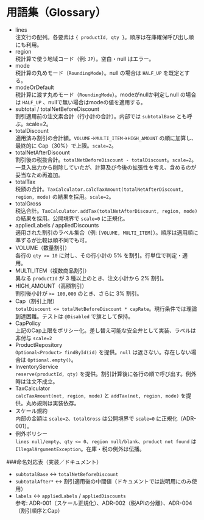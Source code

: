 # 用語集（Glossary）

- lines<br>
	注文行の配列。各要素は `{ productId, qty }`。順序は在庫確保呼び出し順にも利用。
- region<br>
	税計算で使う地域コード（例: `JP`）。空白・null はエラー。
- mode<br>
	税計算の丸めモード（`RoundingMode`）。null の場合は `HALF_UP` を既定とする。
- modeOrDefault<br>
	税計算に渡す丸めモード（`RoundingMode`）。modeがnullか判定しnull の場合は `HALF_UP` 、nullで無い場合はmodeの値を適用する。
- subtotal / totalNetBeforeDiscount<br>
	割引適用前の注文素合計（行小計の合計）。内部では `subtotalBase` とも呼ぶ。scale=2。
- totalDiscount<br>
	適用済み割引の合計額。`VOLUME`→`MULTI_ITEM`→`HIGH_AMOUNT` の順に加算し、最終的に Cap（30%）で上限。`scale=2`。
- totalNetAfterDiscount<br>
	割引後の税抜合計。`totalNetBeforeDiscount - totalDiscount`。`scale=2`。<br>
	一旦入出力から削除していたが、計算及び今後の拡張性を考え、含めるのが妥当なため再追加。
- totalTax<br>
	税額の合計。`TaxCalculator.calcTaxAmount(totalNetAfterDiscount, region, mode)` の結果を採用。`scale=2`。
- totalGross<br>
	税込合計。`TaxCalculator.addTax(totalNetAfterDiscount, region, mode)` の結果を採用。公開境界で `scale=0` に正規化。
- appliedLabels / appliedDiscounts<br>
	適用された割引のラベル集合（例: `[VOLUME, MULTI_ITEM]`）。順序は適用順に準ずるが比較は順不同でも可。
- VOLUME（数量割引）<br>
	各行の `qty >= 10` に対し、その行小計の 5% を割引。行単位で判定・適用。
- MULTI_ITEM（複数商品割引）<br>
	異なる `productId` が 3 種以上のとき、注文小計から 2% 割引。
- HIGH_AMOUNT（高額割引）<br>
	割引後小計が `>= 100,000` のとき、さらに 3% 割引。
- Cap（割引上限）<br>
	`totalDiscount <= totalNetBeforeDiscount * capRate`。現行条件では理論到達困難。テストは `@Disabled` で旗として保持。
- CapPolicy<br>
	上記のCap上限をポリシー化。差し替え可能な安全弁として実装、ラベルは非付与 `scale=2`
- ProductRepository<br>
	`Optional<Product> findById(id)` を提供。`null` は返さない。存在しない場合は `Optional.empty()`。
- InventoryService<br>
	`reserve(productId, qty)` を提供。割引計算後に各行の順で呼び出す。例外時は注文不成立。
- TaxCalculator<br>
	`calcTaxAmount(net, region, mode)` と `addTax(net, region, mode)` を提供。丸め規則は実装依存。
- スケール規約<br>
	内部の金額は `scale=2`、`totalGross` は公開境界で `scale=0` に正規化（ADR-001）。
- 例外ポリシー<br>
	`lines null/empty`、`qty <= 0`、`region null/blank`、`product not found` は `IllegalArgumentException`。在庫・税の例外は伝播。

###命名対応表（実装／ドキュメント）
- `subtotalBase` ↔ `totalNetBeforeDiscount`
- `subtotalAfter*` ↔ 割引適用後の中間値（ドキュメントでは説明用にのみ使用）
- `labels` ↔ `appliedLabels` / `appliedDiscounts`<br>
	参考: ADR-001（スケール正規化）、ADR-002（税APIの分離）、ADR-004（割引順序とCap）